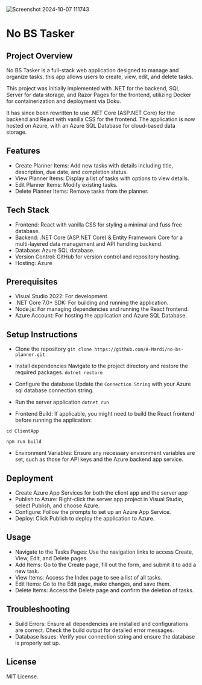 ![Screenshot 2024-10-07 111743](https://github.com/user-attachments/assets/31e319b9-6494-4874-a469-0a1a12e1fcb1)

# No BS Tasker
## Project Overview
No BS Tasker is a full-stack web application designed to manage and organize tasks. this app allows users to create, view, edit, and delete tasks.

This project was initially implemented with .NET for the backend, SQL Server for data storage, and Razor Pages for the frontend, utilizing Docker for containerization and deployment via Doku.

It has since been rewritten to use .NET Core (ASP.NET Core) for the backend and React with vanilla CSS for the frontend. The application is now hosted on Azure, with an Azure SQL Database for cloud-based data storage.


## Features
- Create Planner Items: Add new tasks with details including title, description, due date, and completion status.
- View Planner Items: Display a list of tasks with options to view details.
- Edit Planner Items: Modify existing tasks.
- Delete Planner Items: Remove tasks from the planner.
## Tech Stack
- Frontend: React with vanilla CSS for styling a minimal and fuss free database.
- Backend: .NET Core (ASP.NET Core) & Entity Framework Core for a multi-layered data management and API handling backend.
- Database: Azure SQL database.
- Version Control: GitHub for version control and repository hosting.
- Hosting: Azure
## Prerequisites
- Visual Studio 2022: For development.
- .NET Core 7.0+ SDK: For building and running the application.
- Node.js: For managing dependencies and running the React frontend.
- Azure Account: For hosting the application and Azure SQL Database.
## Setup Instructions
- Clone the repository 
`git clone https://github.com/A-Mardi/no-bs-planner.git`

- Install dependencies Navigate to the project directory and restore the required packages.
`dotnet restore`

- Configure the database Update the `Connection String` with your Azure sql database connection string.

- Run the server application
`dotnet run`

- Frontend Build: If applicable, you might need to build the React frontend before running the application:

```
cd ClientApp

npm run build
```

- Environment Variables: Ensure any necessary environment variables are set, such as those for API keys and the Azure backend app service.

## Deployment
- Create Azure App Services for both the client app and the server app  
- Publish to Azure: Right-click the server app project in Visual Studio, select Publish, and choose Azure.
- Configure: Follow the prompts to set up an Azure App Service.
- Deploy: Click Publish to deploy the application to Azure.

## Usage
- Navigate to the Tasks Pages: Use the navigation links to access Create, View, Edit, and Delete pages.
- Add Items: Go to the Create page, fill out the form, and submit it to add a new task.
- View Items: Access the Index page to see a list of all tasks.
- Edit Items: Go to the Edit page, make changes, and save them.
- Delete Items: Access the Delete page and confirm the deletion of tasks.

  
## Troubleshooting
- Build Errors: Ensure all dependencies are installed and configurations are correct. Check the build output for detailed error messages.
- Database Issues: Verify your connection string and ensure the database is properly set up.

## License
MIT License.
